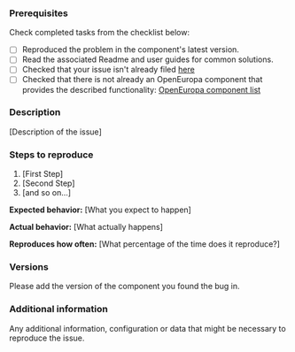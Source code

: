 ### Prerequisites

Check completed tasks from the checklist below:

- [ ] Reproduced the problem in the component's latest version.
- [ ] Read the associated Readme and user guides for common solutions.
- [ ] Checked that your issue isn't already filed [here](https://github.com/issues?utf8=✓&q=is%3Aissue+user%3Aopeneuropa)
- [ ] Checked that there is not already an OpenEuropa component that provides the described functionality: [OpenEuropa component list](openeuropa-components.md)

### Description

[Description of the issue]

### Steps to reproduce

1. [First Step]
2. [Second Step]
3. [and so on...]

**Expected behavior:** [What you expect to happen]

**Actual behavior:** [What actually happens]

**Reproduces how often:** [What percentage of the time does it reproduce?]

### Versions

Please add the version of the component you found the bug in.

### Additional information

Any additional information, configuration or data that might be necessary to reproduce the issue.